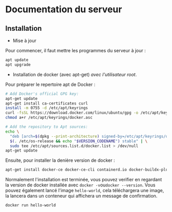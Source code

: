 # Documentation du serveur 

## Installation

- Mise à jour 

Pour commencer, il faut mettre les programmes du serveur à jour : 

``` bash
apt update
apt upgrade
```

- Installation de docker (avec apt-get) *avec l'utilisateur root*. 

Pour préparer le repertoire apt de Docker : 

```bash
# Add Docker's official GPG key:
apt-get update
apt-get install ca-certificates curl
install -m 0755 -d /etc/apt/keyrings
curl -fsSL https://download.docker.com/linux/ubuntu/gpg -o /etc/apt/keyrings/docker.asc
chmod a+r /etc/apt/keyrings/docker.asc

# Add the repository to Apt sources:
echo \
  "deb [arch=$(dpkg --print-architecture) signed-by=/etc/apt/keyrings/docker.asc] https://download.docker.com/linux/ubuntu \
  $(. /etc/os-release && echo "$VERSION_CODENAME") stable" | \
  sudo tee /etc/apt/sources.list.d/docker.list > /dev/null
apt-get update
```

Ensuite, pour installer la denière version de docker : 

```bash
apt-get install docker-ce docker-ce-cli containerd.io docker-buildx-plugin docker-compose-plugin
```

Normalement l'installation est terminée, vous pouvez verifier en regardant la version de docker installée avec `docker -v`ou`docker --version`. 
Vous pouvez également lancé l'image `hello-world`, cela téléchargera une image, la lancera dans un conteneur qui affichera un message de confirmation. 
```bash
docker run hello-world
```

